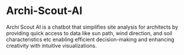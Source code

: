 # Archi-Scout-AI
 Archi Scout AI is a chatbot that simplifies site analysis for architects by providing quick access to data like sun path, wind direction, and soil characteristics etc enabling efficient decision-making and enhancing creativity with intuitive visualizations.

